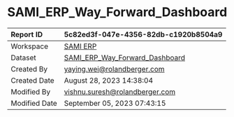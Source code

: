 



# SAMI_ERP_Way_Forward_Dashboard

|Report ID|5c82ed3f-047e-4356-82db-c1920b8504a9|
| :--- | :--- |
|Workspace|[SAMI ERP](../Workspaces/SAMI-ERP.md)|
|Dataset|[SAMI_ERP_Way_Forward_Dashboard](../Datasets/SAMI_ERP_Way_Forward_Dashboard.md)|
|Created By|yaying.wei@rolandberger.com|
|Created Date|August 28, 2023 14:38:04|
|Modified By|vishnu.suresh@rolandberger.com|
|Modified Date|September 05, 2023 07:43:15|
